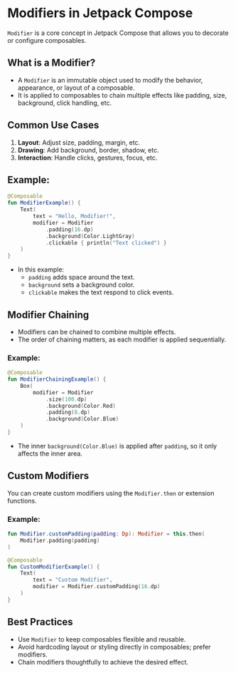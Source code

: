 # Modifiers in Jetpack Compose

`Modifier` is a core concept in Jetpack Compose that allows you to decorate or configure composables.

## What is a Modifier?
- A `Modifier` is an immutable object used to modify the behavior, appearance, or layout of a composable.
- It is applied to composables to chain multiple effects like padding, size, background, click handling, etc.

## Common Use Cases
1. **Layout**: Adjust size, padding, margin, etc.
2. **Drawing**: Add background, border, shadow, etc.
3. **Interaction**: Handle clicks, gestures, focus, etc.

## Example:
```kotlin
@Composable
fun ModifierExample() {
    Text(
        text = "Hello, Modifier!",
        modifier = Modifier
            .padding(16.dp)
            .background(Color.LightGray)
            .clickable { println("Text clicked") }
    )
}
```
- In this example:
  - `padding` adds space around the text.
  - `background` sets a background color.
  - `clickable` makes the text respond to click events.

## Modifier Chaining
- Modifiers can be chained to combine multiple effects.
- The order of chaining matters, as each modifier is applied sequentially.

### Example:
```kotlin
@Composable
fun ModifierChainingExample() {
    Box(
        modifier = Modifier
            .size(100.dp)
            .background(Color.Red)
            .padding(8.dp)
            .background(Color.Blue)
    )
}
```
- The inner `background(Color.Blue)` is applied after `padding`, so it only affects the inner area.

## Custom Modifiers
You can create custom modifiers using the `Modifier.then` or extension functions.

### Example:
```kotlin
fun Modifier.customPadding(padding: Dp): Modifier = this.then(
    Modifier.padding(padding)
)

@Composable
fun CustomModifierExample() {
    Text(
        text = "Custom Modifier",
        modifier = Modifier.customPadding(16.dp)
    )
}
```

## Best Practices
- Use `Modifier` to keep composables flexible and reusable.
- Avoid hardcoding layout or styling directly in composables; prefer modifiers.
- Chain modifiers thoughtfully to achieve the desired effect.
